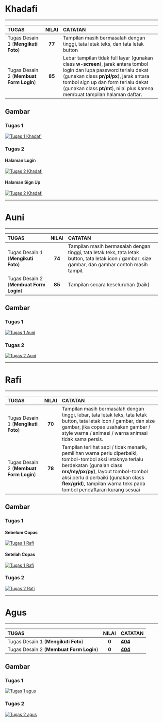 # Khadafi

--------------------------------------------------------------------------------------

| **TUGAS**     | **NILAI**     | **CATATAN** 
| :------------ | :-----------: | :--------
| Tugas Desain 1 (**Mengikuti Foto**)        | **77**       | Tampilan masih bermasalah dengan tinggi, tata letak teks, dan tata letak button
| Tugas Desain 2 (**Membuat Form Login**)        | **85**       | Lebar tampilan tidak full layar (gunakan class **w-screen**), jarak antara tombol login dan lupa password terlalu dekat (gunakan class **pr/pl/px**), jarak antara tombol sign up dan form terlalu dekat (gunakan class **pt/mt**), nilai plus karena membuat tampilan halaman daftar.

## Gambar

### Tugas 1
[![Tugas 1 Khadafi](@/assets/img/khadafi1.png "Tampilan Tugas Desain 1 Khadafi")]()

### Tugas 2

#### Halaman Login
[![Tugas 2 Khadafi](@/assets/img/khadafi2.png "Tampilan Tugas Desain 2 Khadafi")]()

#### Halaman Sign Up
[![Tugas 2 Khadafi](@/assets/img/khadafi2.1.png "Tampilan Tugas Desain 2 Khadafi")]()

--------------------------------------------------------------------------------------

# Auni

--------------------------------------------------------------------------------------

| **TUGAS**     | **NILAI**     | **CATATAN** 
| :------------ | :-----------: | :--------
| Tugas Desain 1 (**Mengikuti Foto**)        | **74**       | Tampilan masih bermasalah dengan tinggi, tata letak teks, tata letak button, tata letak icon / gambar, size gambar, dan gambar contoh masih tampil.
| Tugas Desain 2 (**Membuat Form Login**)        | **85**       | Tampilan secara keseluruhan (baik)

## Gambar

### Tugas 1
[![Tugas 1 Auni](@/assets/img/auni1.png "Tampilan Tugas Desain 1 Auni")]()

### Tugas 2
[![Tugas 2 Auni](@/assets/img/auni2.png "Tampilan Tugas Desain 2 Auni")]()

--------------------------------------------------------------------------------------

# Rafi

--------------------------------------------------------------------------------------

| **TUGAS**     | **NILAI**     | **CATATAN** 
| :------------ | :-----------: | :--------
| Tugas Desain 1 (**Mengikuti Foto**)        | **70**       | Tampilan masih bermasalah dengan tinggi, lebar, tata letak teks, tata letak button, tata letak icon / gambar, dan size gambar, jika copas usahakan gambar / style warna / animasi / warna animasi tidak sama persis.
| Tugas Desain 2 (**Membuat Form Login**)        | **78**       | Tampilan terlihat sepi / tidak menarik, pemilihan warna perlu diperbaiki, tombol-tombol aksi letaknya terlalu berdekatan (gunalan class **mx/my/px/py**), layout tombol-tombol aksi perlu diperbaiki (gunakan class **flex/grid**), tampilan warna teks pada tombol pendaftaran kurang sesuai

## Gambar

### Tugas 1

#### Sebelum Copas
[![Tugas 1 Rafi](@/assets/img/rafi1.png "Tampilan Tugas Desain 1 Rafi")]()

#### Setelah Copas
[![Tugas 1 Rafi](@/assets/img/rafi1.1.png "Tampilan Tugas Desain 1 Rafi")]()

### Tugas 2
[![Tugas 2 Rafi](@/assets/img/rafi2.png "Tampilan Tugas Desain 2 Rafi")]()

--------------------------------------------------------------------------------------

# Agus

--------------------------------------------------------------------------------------

| **TUGAS**     | **NILAI**     | **CATATAN** 
| :------------ | :-----------: | :--------
| Tugas Desain 1 (**Mengikuti Foto**)        | **0**       | **[404](https://www.techtarget.com/whatis/definition/404-status-code)**
| Tugas Desain 2 (**Membuat Form Login**)        | **0**       | **[404](https://www.techtarget.com/whatis/definition/404-status-code)**

## Gambar

### Tugas 1
[![Tugas 1 agus](@/assets/img/agus1.png "Tampilan Tugas Desain 1 agus")]()

### Tugas 2
[![Tugas 2 agus](@/assets/img/agus2.png "Tampilan Tugas Desain 2 agus")]()
